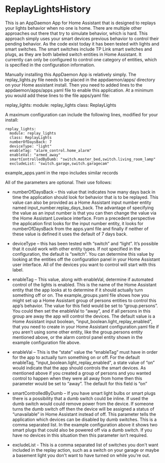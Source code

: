# ReplayLightsHistory
This is an AppDaemon App for Home Assistant that is designed to replays your lights behavior when no one is home.  There are multiple other approaches out there that try to simulate behavior, which is hard.  This approach simply uses your smart devices previous behavior to control their pending behavior. As the code exist today it has been tested with lights and smart switches.  The smart switches include TP Link smart switches and plugs, as they are both labeled switch entities in Home Assistant. It currently can only be configured to control one category of entities, which is specified in the configuration information.

Manually installing this AppDaemon App is relatively simply.  The replay_lights.py file needs to be placed in the appdaemon/apps/ directory on your Home assistant install.  Then you need to added lines to the appdaemon/apps/apps.yaml file to enable this application. At a minimum you would add these lines to the file apps/yaml file:

replay_lights:
  module: replay_lights
  class: ReplayLights

A maximum configuration can include the following lines, modified for your install:
```
replay_lights:
  module: replay_lights
  class: ReplayLights
  numberOfDaysBack: 7
  deviceType: "light"
  enableTag: "alarm_control.home_alarm"
  enableVal: "armed_away"
  smartControlledByDumb: "switch.master_bed,switch.living_room_lamp"
  excludeList: "switch.garage,switch.garagecam"
```

example_apps.yaml in the repo includes similar records

All of the parameters are optional.  Their use follows:

* numberOfDaysBack – this value that indicates how many days back in time the application should look for behavior that is to be replayed. This value can also be provided as a Home Assistant input number entity named input_number.replay_days_back.  The advantage of specifying the value as an input number is that you can then change the value via the Home Assistant Lovelace interface.  From a precedent perspective the application first looks for the input number entity, it looks for numberOfDaysBack from the apps.yaml file and finally if neither of these value is defined it uses the default of 7 days back.

* deviceType – this has been tested with “switch” and “light”. It’s possible that it could work with other entity types.  If not specified in the configuration, the default is “switch”.  You can determine this value by looking at the entities off the configuration panel in your Home Assistant user interface.  All of the devices you want to control will start with this label.  

* enableTag – This value, along with enableVal, determine if automated control of the lights is enabled.  This is the name of the Home Assistant entity that the app looks at to determine if it should actually turn something off or on. The example_groups.yaml file shows how you might set up a Home Assistant group of persons entities to control this app’s behavior. The value for this field would be set to “group.persons”. You could then set the enableVal to “away”, and if all persons in this group are away the app will control the devices.  The default value is a Home Assistant input boolean, "input_boolean.light_replay_enabled", that you need to create in your Home Assistant configuration.yaml file if you aren’t using some other entity, like the group.persons entity mentioned above, or the alarm control panel entity shown in the example configuration file above. 

* enableVal – This is the “state” value the “enableTag” must have in order for the app to actually turn something on or off. For the default enableTag, "input_boolean.light_replay_enabled", a state value of “on” would indicate that the app should controls the smart devices. As mentioned above if you created a group of persons and you wanted control to happen when they were all away from home then this parameter would be set to “away”.  The default for this field is “on”

* smartControlledByDumb – If you have smart light bulbs or smart plugs there is a possibility that a dumb switch could be inline.  If used the dumb switch would could remove power from the device.  If someone turns the dumb switch off then the device will be assigned a status of “unavailable” in Home Assistant instead of off.  This parameter tells the application which devices can be disabled by dumb switches.  This is a comma separated list.  In the example configuration above it shows two smart plugs that could also be powered off via a dumb switch.  If you have no devices in this situation then this parameter isn’t required.

* excludeList - This is a comma separated list of switches you don't want included in the replay action, such as a switch on your garage or maybe a basement light you don't want to have turned on while you're out.
     
